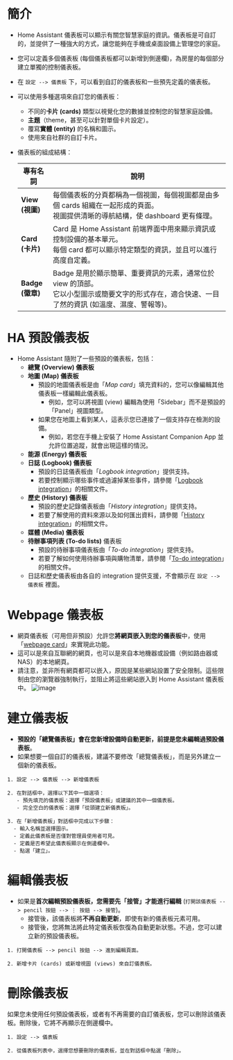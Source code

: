 # 簡介
- Home Assistant 儀表板可以顯示有關您智慧家庭的資訊。儀表板是可自訂的，並提供了一種強大的方式，讓您能夠在手機或桌面設備上管理您的家庭。
- 您可以定義多個儀表板 (每個儀表板都可以新增到側邊欄)，為房屋的每個部分建立單獨的控制儀表板。
- 在 `設定 --> 儀表板` 下，可以看到自訂的儀表板和一些預先定義的儀表板。
- 可以使用多種選項來自訂您的儀表板：
  - 不同的**卡片 (cards)** 類型以視覺化您的數據並控制您的智慧家庭設備。
  - **主題**（theme，甚至可以針對單個卡片設定）。
  - 覆寫**實體 (entity)** 的名稱和圖示。
  - 使用來自社群的自訂卡片。
- 儀表板的組成結構：
  
  | 專有名詞 | 說明 |
  | ------ | ---- |
  | **View<br/>(視圖)** | 每個儀表板的分頁都稱為一個視圖，每個視圖都是由多個 cards 組織在一起形成的頁面。<br/>視圖提供清晰的導航結構，使 dashboard 更有條理。 |
  | **Card<br/>(卡片)** | Card 是 Home Assistant 前端界面中用來顯示資訊或控制設備的基本單元。<br/>每個 card 都可以顯示特定類型的資訊，並且可以進行高度自定義。 |
  | **Badge<br/>(徽章)** | Badge 是用於顯示簡單、重要資訊的元素，通常位於 view 的頂部。<br/>它以小型圖示或簡要文字的形式存在，適合快速、一目了然的資訊 (如溫度、濕度、警報等)。|

# HA 預設儀表板
- Home Assistant 隨附了一些預設的儀表板，包括：
  - **總覽 (Overview) 儀表板** 
  - **地圖 (Map) 儀表板**
    - 預設的地圖儀表板是由「*Map card*」填充資料的，您可以像編輯其他儀表板一樣編輯此儀表板。
      - 例如，您可以將視圖 (view) 編輯為使用「Sidebar」而不是預設的「Panel」視圖類型。
    - 如果您在地圖上看到某人，這表示您已連接了一個支持存在檢測的設備。
      - 例如，若您在手機上安裝了 Home Assistant Companion App 並允許位置追蹤，就會出現這樣的情況。
  - **能源 (Energy) 儀表板**
  - **日誌 (Logbook) 儀表板**
    - 預設的日誌儀表板由「*Logbook integration*」提供支持。
    - 若要控制顯示哪些事件或過濾掉某些事件，請參閱「[Logbook integration](https://www.home-assistant.io/integrations/logbook/)」的相關文件。
  - **歷史 (History) 儀表板**
    - 預設的歷史記錄儀表板由「*History integration*」提供支持。
    - 若要了解使用的資料來源以及如何匯出資料，請參閱「[History integration](https://www.home-assistant.io/integrations/history/)」的相關文件。
  - **媒體 (Media) 儀表板**
  - **待辦事項列表 (To-do lists)** 儀表板
    - 預設的待辦事項儀表板由「*To-do integration*」提供支持。
    - 若要了解如何使用待辦事項與購物清單，請參閱「[To-do integration](https://www.home-assistant.io/integrations/todo/)」的相關文件。 
  - 日誌和歷史儀表板由各自的 integration 提供支援，不會顯示在 `設定 --> 儀表板` 裡面。

# Webpage 儀表板
- 網頁儀表板（可用但非預設）允許您**將網頁嵌入到您的儀表板**中，使用「[webpage card](https://www.home-assistant.io/dashboards/iframe/)」來實現此功能。
- 這可以是來自互聯網的網頁，也可以是來自本地機器或設備（例如路由器或 NAS）的本地網頁。
- 請注意，並非所有網頁都可以嵌入，原因是某些網站設置了安全限制。這些限制由您的瀏覽器強制執行，並阻止將這些網站嵌入到 Home Assistant 儀表板中。
![image](https://www.home-assistant.io/images/blog/2024-04/dashboard-webpage.png)

# 建立儀表板
- **預設的「總覽儀表板」會在您新增設備時自動更新，前提是您未編輯過預設儀表板**。
- 如果想要一個自訂的儀表板，建議不要修改「總覽儀表板」，而是另外建立一個新的儀表板。
```text
1. 設定 --> 儀表板 --> 新增儀表板

2. 在對話框中，選擇以下其中一個選項：
   - 預先填充的儀表板：選擇「預設儀表板」或建議的其中一個儀表板。
   - 完全空白的儀表板：選擇「從頭建立新儀表板」。

3. 在「新增儀表板」對話框中完成以下步驟：
  - 輸入名稱並選擇圖示。
  - 定義此儀表板是否僅對管理員使用者可見。
  - 定義是否希望此儀表板顯示在側邊欄中。
  - 點選「建立」。
```

# 編輯儀表板
- 如果是**首次編輯預設儀表板，您需要先「接管」才能進行編輯** (`打開該儀表板 --> pencil 按鈕 --> ⋮ 按鈕 --> 接管`)。
  - 接管後，該儀表板將**不再自動更新**，即使有新的儀表板元素可用。
  - 接管後，您將無法將此特定儀表板恢復為自動更新狀態。不過，您可以建立新的預設儀表板。
```text
1. 打開儀表板 --> pencil 按鈕 --> 進到編輯頁面。

2. 新增卡片 (cards) 或新增視圖 (views) 來自訂儀表板。
```

# 刪除儀表板
如果您未使用任何預設儀表板，或者有不再需要的自訂儀表板，您可以刪除該儀表板。刪除後，它將不再顯示在側邊欄中。
```
1. 設定 --> 儀表板

2. 從儀表板列表中，選擇您想要刪除的儀表板，並在對話框中點選「刪除」。
```
